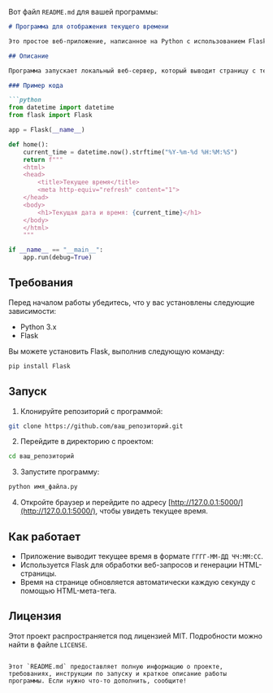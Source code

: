 Вот файл `README.md` для вашей программы:

```markdown
# Программа для отображения текущего времени

Это простое веб-приложение, написанное на Python с использованием Flask, которое отображает текущее время. Страница автоматически обновляется каждую секунду, чтобы показывать актуальное время.

## Описание

Программа запускает локальный веб-сервер, который выводит страницу с текущей датой и временем. Время обновляется автоматически с использованием HTML-мета-тега `<meta http-equiv="refresh" content="1">`, который перезагружает страницу каждые 1 секунду.

### Пример кода

```python
from datetime import datetime
from flask import Flask

app = Flask(__name__)

def home():
    current_time = datetime.now().strftime("%Y-%m-%d %H:%M:%S")
    return f"""
    <html>
    <head>
        <title>Текущее время</title>
        <meta http-equiv="refresh" content="1">
    </head>
    <body>
        <h1>Текущая дата и время: {current_time}</h1>
    </body>
    </html>
    """

if __name__ == "__main__":
    app.run(debug=True)
```

## Требования

Перед началом работы убедитесь, что у вас установлены следующие зависимости:

- Python 3.x
- Flask

Вы можете установить Flask, выполнив следующую команду:

```bash
pip install Flask
```

## Запуск

1. Клонируйте репозиторий с программой:

```bash
git clone https://github.com/ваш_репозиторий.git
```

2. Перейдите в директорию с проектом:

```bash
cd ваш_репозиторий
```

3. Запустите программу:

```bash
python имя_файла.py
```

4. Откройте браузер и перейдите по адресу [http://127.0.0.1:5000/](http://127.0.0.1:5000/), чтобы увидеть текущее время.

## Как работает

- Приложение выводит текущее время в формате `ГГГГ-ММ-ДД ЧЧ:ММ:СС`.
- Используется Flask для обработки веб-запросов и генерации HTML-страницы.
- Время на странице обновляется автоматически каждую секунду с помощью HTML-мета-тега.

## Лицензия

Этот проект распространяется под лицензией MIT. Подробности можно найти в файле `LICENSE`.
```

Этот `README.md` предоставляет полную информацию о проекте, требованиях, инструкции по запуску и краткое описание работы программы. Если нужно что-то дополнить, сообщите!